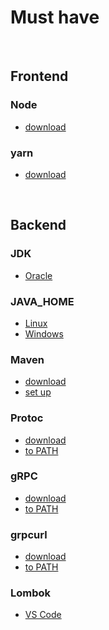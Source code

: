 # Must have

<br/>

## Frontend

### Node

* [download](https://nodejs.org/en/download/)

### yarn

* [download](https://classic.yarnpkg.com/lang/en/docs/install/#windows-stable)

<br/>


## Backend

### JDK <br/>

* [Oracle](https://www.oracle.com/java/technologies/downloads/)

### JAVA_HOME

* [Linux](https://www.onlinetutorialspoint.com/linux/how-to-set-java_home-on-linux.html)
* [Windows](https://www.thewindowsclub.com/set-java_home-in-windows-10)

### Maven

* [download](https://maven.apache.org/download.cgi?Preferred=ftp://ftp.osuosl.org/pub/apache/)
* [set up](https://maven.apache.org/install.html)

### Protoc

* [download](https://github.com/protocolbuffers/protobuf/releases)
* [to PATH](https://helpdeskgeek.com/windows-10/add-windows-path-environment-variable/)

### gRPC

* [download](https://github.com/grpc/grpc-web/releases)
* [to PATH](https://helpdeskgeek.com/windows-10/add-windows-path-environment-variable/)

### grpcurl

* [download](https://github.com/fullstorydev/grpcurl)
* [to PATH](https://helpdeskgeek.com/windows-10/add-windows-path-environment-variable/)

### Lombok

* [VS Code](https://marketplace.visualstudio.com/items?itemName=vscjava.vscode-lombok)
